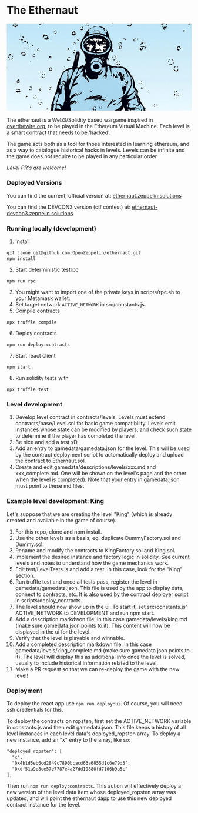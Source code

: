 # The Ethernaut

![ethernaut](./public/imgs/bann.jpeg)

<p>The ethernaut is a Web3/Solidity based wargame inspired in <a href="https://overthewire.org" target="_blank" rel="noopener noreferred">overthewire.org</a>, to be played in the Ethereum Virtual Machine. Each level is a smart contract that needs to be 'hacked'.</p>

The game acts both as a tool for those interested in learning ethereum, and as a way to catalogue historical hacks in levels. Levels can be infinite and the game does not require to be played in any particular order.

*Level PR's are welcome!*

### Deployed Versions

You can find the current, official version at:
[ethernaut.zeppelin.solutions](https://ethernaut.zeppelin.solutions)

You can find the DEVCON3 version (ctf contest) at:
[ethernaut-devcon3.zeppelin.solutions](https://ethernaut-devcon3.zeppelin.solutions)

### Running locally (development)

1. Install
```
git clone git@github.com:OpenZeppelin/ethernaut.git
npm install
```
2. Start deterministic testrpc
```
npm run rpc
```
3. You might want to import one of the private keys in scripts/rpc.sh to your Metamask wallet.
4. Set target network `ACTIVE_NETWORK` in src/constants.js.
5. Compile contracts
```
npx truffle compile
```
6. Deploy contracts
```
npm run deploy:contracts
```
7. Start react client
```
npm start
```
8. Run solidity tests with
```
npx truffle test
```

### Level development

1. Develop level contract in contracts/levels. Levels must extend contracts/base/Level.sol for basic game compatibility. Levels emit instances whose state can be modified by players, and check such state to determine if the player has completed the level.
2. Be nice and add a test xD
3. Add an entry to gamedata/gamedata.json for the level. This will be used by the contract deployment script to automatically deploy and upload the contract to Ethernaut.sol.
4. Create and edit gamedata/descriptions/levels/xxx.md and xxx_complete.md. One will be shown on the level's page and the other when the level is completed). Note that your entry in gamedata.json must point to these md files.

### Example level development: King

Let's suppose that we are creating the level "King" (which is already created and available in the game of course).

1. For this repo, clone and npm install.
2. Use the other levels as a basis, eg. duplicate DummyFactory.sol and Dummy.sol.
3. Rename and modify the contracts to KingFactory.sol and King.sol.
4. Implement the desired instance and factory logic in solidity. See current levels and notes to understand how the game mechanics work.
5. Edit test/LevelTests.js and add a test. In this case, look for the "King" section.
6. Run truffle test and once all tests pass, register the level in gamedata/gamedata.json. This file is used by the app to display data, connect to contracts, etc. It is also used by the contract deployer script in scripts/deploy_contracts.
7. The level should now show up in the ui. To start it, set src/constants.js' ACTIVE_NETWORK to DEVELOPMENT and run npm start.
8. Add a description markdwon file, in this case gamedata/levels/king.md (make sure gamedata.json points to it). This content will now be displayed in the ui for the level.
9. Verify that the level is playable and winnable.
10. Add a completed description markdown file, in this case gamedata/levels/king_complete.md (make sure gamedata.json points to it). The level will display this as additional info once the level is solved, usually to include historical information related to the level.
11. Make a PR request so that we can re-deploy the game with the new level!

### Deployment

To deploy the react app use `npm run deploy:ui`. Of course, you will need ssh credentials for this.

To deploy the contracts on ropsten, first set the ACTIVE_NETWORK variable in constants.js and then edit gamedata.json. This file keeps a history of all level instances in each level data's deployed_ropsten array. To deploy a new instance, add an "x" entry to the array, like so:

```
"deployed_ropsten": [
  "x",
  "0x4b1d5eb6cd2849c7890bcacd63a6855d1c0e79d5",
  "0xdf51a9e8ce57e7787e4a27dd19880fd7106b9a5c"
],
```

Then run `npm run deploy:contracts`. This action will effectively deploy a new version of the level data item whose deployed_ropsten array was updated, and will point the ethernaut dapp to use this new deployed contract instance for the level.
